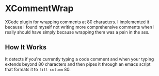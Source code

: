 XCommentWrap
============

XCode plugin for wrapping comments at 80 characters. I implemented it because I found myself not writing more comprehensive comments when I really should have simply because wrapping them was a pain in the ass.

How It Works
------------

It detects if you're currently typing a code comment and when your typing extends beyond 80 characters and then pipes it through an emacs script that formats it to `fill-column` 80.
